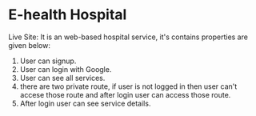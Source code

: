 # E-health Hospital


Live Site: 
It is an web-based hospital service, it's contains properties are given below:
1. User can signup.
2. User can login with Google.
3. User can see all services.
4. there are two private route, if user is not logged in then user can't accese those route and after login user can access those route.
5. After login user can see service details.



